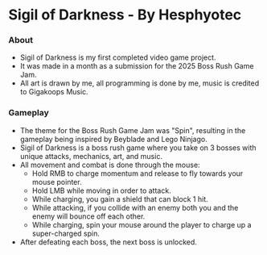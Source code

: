 # Sigil of Darkness - By Hesphyotec
### About
- Sigil of Darkness is my first completed video game project.
- It was made in a month as a submission for the 2025 Boss Rush Game Jam.
- All art is drawn by me, all programming is done by me, music is credited to Gigakoops Music.
### Gameplay
- The theme for the Boss Rush Game Jam was "Spin", resulting in the gameplay being inspired by Beyblade and Lego Ninjago.
- Sigil of Darkness is a boss rush game where you take on 3 bosses with unique attacks, mechanics, art, and music.
- All movement and combat is done through the mouse:
  - Hold RMB to charge momentum and release to fly towards your mouse pointer.
  - Hold LMB while moving in order to attack.
  - While charging, you gain a shield that can block 1 hit.
  - While attacking, if you collide with an enemy both you and the enemy will bounce off each other.
  - While charging, spin your mouse around the player to charge up a super-charged spin.
- After defeating each boss, the next boss is unlocked.
